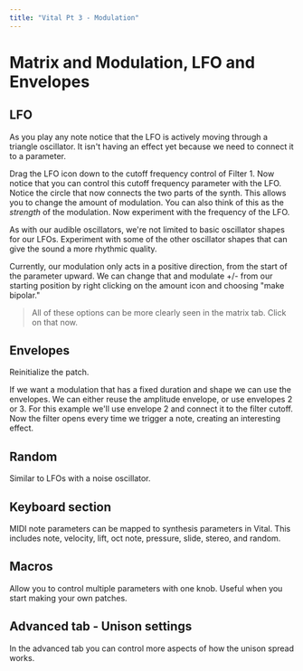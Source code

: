 ```yaml
---
title: "Vital Pt 3 - Modulation"
---
```


# Matrix and Modulation, LFO and Envelopes

## LFO

As you play any note notice that the LFO is actively moving through a triangle oscillator. It isn't having an effect yet because we need to connect it to a parameter.

Drag the LFO icon down to the cutoff frequency control of Filter 1. Now notice that you can control this cutoff frequency parameter with the LFO. Notice the circle that now connects the two parts of the synth. This allows you to change the amount of modulation. You can also think of this as the _strength_ of the modulation. Now experiment with the frequency of the LFO.

As with our audible oscillators, we're not limited to basic oscillator shapes for our LFOs. Experiment with some of the other oscillator shapes that can give the sound a more rhythmic quality.

Currently, our modulation only acts in a positive direction, from the start of the parameter upward. We can change that and modulate +/- from our starting position by right clicking on the amount icon and choosing "make bipolar."

> All of these options can be more clearly seen in the matrix tab. Click on that now.

## Envelopes

Reinitialize the patch.

If we want a modulation that has a fixed duration and shape we can use the envelopes. We can either reuse the amplitude envelope, or use envelopes 2 or 3. For this example we'll use envelope 2 and connect it to the filter cutoff. Now the filter opens every time we trigger a note, creating an interesting effect.

## Random

Similar to LFOs with a noise oscillator.

## Keyboard section

MIDI note parameters can be mapped to synthesis parameters in Vital. This includes note, velocity, lift, oct note, pressure, slide, stereo, and random.

## Macros

Allow you to control multiple parameters with one knob. Useful when you start making your own patches.

## Advanced tab - Unison settings

In the advanced tab you can control more aspects of how the unison spread works.
